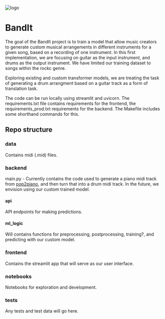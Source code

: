 ![logo](http://url/to/img.png)

# BandIt
The goal of the BandIt project is to train a model that allow music creators to generate custom musical arrangements in different instruments for a given song, based on a recording of one instrument. In this first implementation, we are focusing on guitar as the input instrument, and drums as the output instrument. We have  limited our training dataset to songs within the rockc genre.

Exploring existing and custom transformer models, we are treating the task of generating a drum arrangment based on a guitar track as a form of translation task.

The code can be run locally using streamlit and uvicorn. The requirements.txt file contains requirements for the frontend, the requirements_prod.txt requirements for the backend. The Makefile includes some shorthand commands for this.

## Repo structure
### data
Contains midi (.mid) files.
### backend
main.py - Currently contains the code used to generate a piano midi track from [pop2piano](https://huggingface.co/sweetcocoa/pop2piano), and then turn that into a drum midi track. In the future, we envision using our custom trained model.
#### api
API endpoints for making predictions.
#### ml_logic
Will contains functions for preprocessing, postprocessing, training?, and predicting with our custom model.
### frontend
Contains the streamlit app that will serve as our user interface.
### notebooks
Notebooks for exploration and development.
### tests
Any tests and test data will go here.
